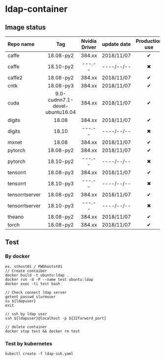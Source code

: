 # ldap-container


## Image status
|Repo name|Tag|Nvidia Driver|update date|Production use|
|:--------|:-:|:-----------:|:---------:|:------------:|
|caffe|18.08-py2|384.xx|2018/11/07|✔|
|caffe|18.10-py2|---.--|----/--/--|✖|
|caffe2|18.08-py2|384.xx|2018/11/07|✔|
|cntk|18.08-py3|384.xx|2018/11/07|✔|
|cuda|9.0-cudnn7.1-devel-ubuntu16.04|384.xx|2018/11/07|✔|
|digits|18.08|384.xx|2018/11/07|✔|
|digits|18.10|---.--|----/--/--|✖|
|mxnet|18.08|384.xx|2018/11/07|✔|
|pytorch|18.08-py2|384.xx|2018/11/07|✔|
|pytorch|18.10-py2|---.--|----/--/--|✖|
|tensorrt|18.08-py3|384.xx|2018/11/07|✔|
|tensorrt|18.10-py3|---.--|----/--/--|✖|
|tensorrtserver|18.08-py2|384.xx|2018/11/07|✔|
|tensorrtserver|18.10-py3|---.--|----/--/--|✖|
|theano|18.08-py2|384.xx|2018/11/07|✔|
|torch|18.08-py2|384.xx|2018/11/07|✔|

## Test 
### By docker
```shell=
ex. sthost01 / PWDhostst01
// Create contaiber
docker build -t ubuntu:ldap .
docker run -d -P --name test ubuntu:ldap
docker exec -ti test bash

// Check connect ldap server
getent passwd slurmuser
su ${ldapuser}
exit

// ssh by ldap user
ssh ${ldapuser}@localhost -p ${22forword_port}

// delete container
docker stop test && docker rm test
```

### Test by kubernetes
```shell=
kubectl create -f ldap-ssh.yaml
```
